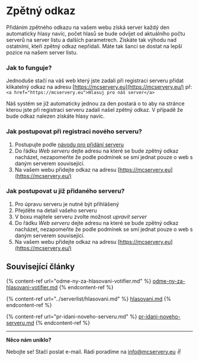 # Zpětný odkaz

Přidáním zpětného odkazu na vašem webu získá server každý den automaticky hlasy navíc, počet hlasů se bude odvíjet od aktuálního počtu serverů na server listu a dalších parametrech. Získáte tak výhodu nad ostatními, kteří zpětný odkaz nepřidali. Máte tak šanci se dostat na lepší pozice na našem server listu.

### **Jak to funguje?**

Jednoduše stačí na váš web který jste zadali při registraci serveru přidat klikatelný odkaz na adresu [https://mcservery.eu](https://mcservery.eu/) př: `<a href="https://mcservery.eu">Hlasuj pro náš server</a>`

Náš systém se již automaticky jednou za den postará o to aby na stránce kterou jste při registraci serveru zadali našel zpětný odkaz. V případě že bude odkaz nalezen získáte hlasy navíc.

### **Jak postupovat při registraci nového serveru?**

1. Postupujte podle [návodu pro přidání serveru](https://github.com/McServery/wiki/wiki/P%C5%99id%C3%A1n%C3%AD-serveru)
2. Do řádku _Web serveru_ dejte adresu na které se bude zpětný odkaz nacházet, nezapomeňte že podle podmínek se smí jednat pouze o web s daným serverem související.
3. Na vašem webu přidejte odkaz na adresu [https://mcservery.eu](https://mcservery.eu/)

### **Jak postupovat u již přidaného serveru?**

1. Pro úpravu serveru je nutné být přihlášený
2. Přejděte na detail vašeho serveru
3. V boxu majitele serveru zvolte možnost _upravit server_
4. Do řádku _Web serveru_ dejte adresu na které se bude zpětný odkaz nacházet, nezapomeňte že podle podmínek se smí jednat pouze o web s daným serverem související.
5. Na vašem webu přidejte odkaz na adresu [https://mcservery.eu](https://mcservery.eu/)

## Související články

{% content-ref url="odme-ny-za-hlasovani-votifier.md" %}
[odme-ny-za-hlasovani-votifier.md](odme-ny-za-hlasovani-votifier.md)
{% endcontent-ref %}

{% content-ref url="../serverlist/hlasovani.md" %}
[hlasovani.md](../serverlist/hlasovani.md)
{% endcontent-ref %}

{% content-ref url="pr-idani-noveho-serveru.md" %}
[pr-idani-noveho-serveru.md](pr-idani-noveho-serveru.md)
{% endcontent-ref %}

****

**Něco nám uniklo?**

Nebojte se! Stačí poslat e-mail. Rádi poradíme na [info@mcservery.eu](mailto:info@mcservery.eu) ✌️
